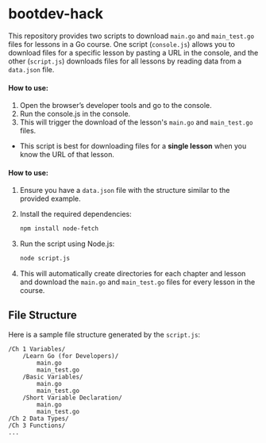 # bootdev-hack

This repository provides two scripts to download `main.go` and `main_test.go` files for lessons in a Go course. One script (`console.js`) allows you to download files for a specific lesson by pasting a URL in the console, and the other (`script.js`) downloads files for all lessons by reading data from a `data.json` file.

#### How to use:
1. Open the browser’s developer tools and go to the console.
2. Run the console.js in the console.
3. This will trigger the download of the lesson's `main.go` and `main_test.go` files.
- This script is best for downloading files for a **single lesson** when you know the URL of that lesson.

#### How to use:
1. Ensure you have a `data.json` file with the structure similar to the provided example.
2. Install the required dependencies:
   ```bash
   npm install node-fetch
   ```
3. Run the script using Node.js:
   ```bash
   node script.js
   ```

4. This will automatically create directories for each chapter and lesson and download the `main.go` and `main_test.go` files for every lesson in the course.

## File Structure

Here is a sample file structure generated by the `script.js`:

```
/Ch 1 Variables/
    /Learn Go (for Developers)/  
        main.go
        main_test.go
    /Basic Variables/
        main.go
        main_test.go
    /Short Variable Declaration/
        main.go
        main_test.go
/Ch 2 Data Types/
/Ch 3 Functions/
...
